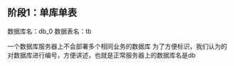 阶段1：单库单表
----
数据库名：db_0
数据表名：tb

一个数据库服务器上不会部署多个相同业务的数据库
为了方便标识，我们认为的对数据库进行编号，方便讲述，也就是正常服务器上的数据库名是db

